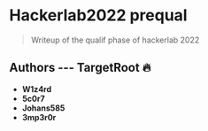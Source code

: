 # Hackerlab2022 prequal 

> Writeup of the qualif phase of hackerlab 2022

## Authors --- TargetRoot  :fire: 

* **W1z4rd** 
* **5c0r7** 
* **Johans585**
* **3mp3r0r**
